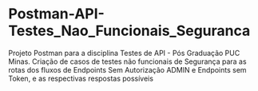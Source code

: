 # Postman-API-Testes_Nao_Funcionais_Seguranca
Projeto Postman para a disciplina Testes de API - Pós Graduação PUC Minas. Criação de casos de testes não funcionais de Segurança para as rotas dos fluxos de Endpoints Sem Autorização ADMIN e Endpoints sem Token, e as respectivas respostas possíveis
